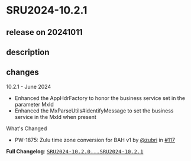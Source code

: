 # SRU2024-10.2.1

## release on 20241011

## description

## changes

10.2.1 - June 2024

* Enhanced the AppHdrFactory to honor the business service set in the parameter MxId
* Enhanced the MxParseUtils#identifyMessage to set the business service in the MxId when present

What's Changed

* PW-1875: Zulu time zone conversion for BAH v1 by <a class="user-mention notranslate" data-hovercard-type="user" data-hovercard-url="/users/zubri/hovercard" data-octo-click="hovercard-link-click" data-octo-dimensions="link_type:self" href="https://github.com/zubri">@zubri</a> in <a class="issue-link js-issue-link" data-error-text="Failed to load title" data-id="2328723926" data-permission-text="Title is private" data-url="https://github.com/prowide/prowide-iso20022/issues/117" data-hovercard-type="pull_request" data-hovercard-url="/prowide/prowide-iso20022/pull/117/hovercard" href="https://github.com/prowide/prowide-iso20022/pull/117">#117</a>

<strong>Full Changelog</strong>: <a class="commit-link" href="https://github.com/prowide/prowide-iso20022/compare/SRU2024-10.2.0...SRU2024-10.2.1"><tt>SRU2024-10.2.0...SRU2024-10.2.1</tt></a>

